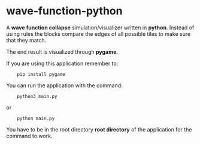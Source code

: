 # wave-function-python
A **wave function collapse** simulation/visualizer written in **python**.
Instead of using rules the blocks compare the edges of all possible tiles to make sure that they match.

The end result is visualized through **pygame**.

If you are using this application remember to:
```
    pip install pygame
```

You can run the application with the command:
```
    python3 main.py
```
or
```
    python main.py
```

You have to be in the root directory **root directory** of the application for the command to work.